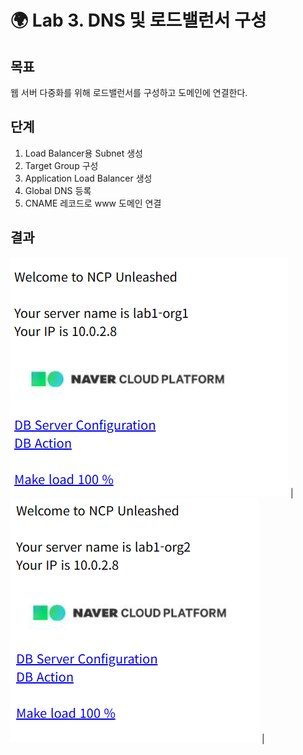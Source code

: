 # 🌍 Lab 3. DNS 및 로드밸런서 구성

## 목표
웹 서버 다중화를 위해 로드밸런서를 구성하고 도메인에 연결한다.

## 단계
1. Load Balancer용 Subnet 생성  
2. Target Group 구성  
3. Application Load Balancer 생성  
4. Global DNS 등록  
5. CNAME 레코드로 www 도메인 연결

## 결과
![로드밸런서 테스트 1](./images/Road_Balance_01,_Round_Robin.png) | ![로드밸런서 테스트 2](./images/Road_Balance_02,_Round_Robin.png) |


